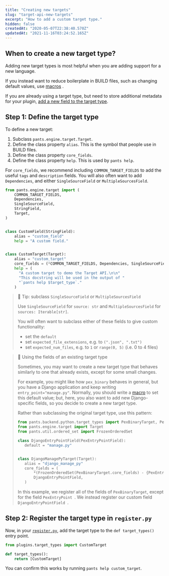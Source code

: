 ```yaml
---
title: "Creating new targets"
slug: "target-api-new-targets"
excerpt: "How to add a custom target type."
hidden: false
createdAt: "2020-05-07T22:38:40.570Z"
updatedAt: "2021-11-16T03:24:52.165Z"
---
```

When to create a new target type?
---------------------------------

Adding new target types is most helpful when you are adding support for a new language.

If you instead want to reduce boilerplate in BUILD files, such as changing default values, use [macros](doc:macros) .

If you are already using a target type, but need to store additional metadata for your plugin, [add a new field to the target type](doc:target-api-extending-targets).

Step 1: Define the target type
------------------------------

To define a new target:

1. Subclass `pants.engine.target.Target`.
2. Define the class property `alias`. This is the symbol that people use in BUILD files.
3. Define the class property `core_fields`.
4. Define the class property `help`. This is used by `pants help`.

For `core_fields`, we recommend including `COMMON_TARGET_FIELDS`  to add the useful `tags` and `description` fields. You will also often want to add `Dependencies`, and either `SingleSourceField` or `MultipleSourcesField`.

```python plugins/target_types.py
from pants.engine.target import (
    COMMON_TARGET_FIELDS,
    Dependencies,
    SingleSourceField,
    StringField,
    Target,
)


class CustomField(StringField):
    alias = "custom_field"
    help = "A custom field."


class CustomTarget(Target):
    alias = "custom_target"
    core_fields = (*COMMON_TARGET_FIELDS, Dependencies, SingleSourceField, CustomField)
    help = (
      "A custom target to demo the Target API.\n\n"
      "This docstring will be used in the output of "
      "`pants help $target_type`."
    )
```

> 📘 Tip: subclass `SingleSourceField` or `MultipleSourcesField`
> 
> Use `SingleSourceField` for `source: str` and `MultipleSourcesField` for `sources: Iterable[str]`.
> 
> You will often want to subclass either of these fields to give custom functionality:
> 
> - set the `default`
> - set `expected_file_extensions`, e.g. to `(".json", ".txt")`
> - set `expected_num_files`, e.g. to `1` or `range(0, 5)` (i.e. 0 to 4 files)

> 📘 Using the fields of an existing target type
> 
> Sometimes, you may want to create a new target type that behaves similarly to one that already exists, except for some small changes. 
> 
> For example, you might like how `pex_binary` behaves in general, but you have a Django application and keep writing `entry_point="manage.py"`. Normally, you should write a [macro](doc:macros) to set this default value; but, here, you also want to add new Django-specific fields, so you decide to create a new target type.
> 
> Rather than subclassing the original target type, use this pattern:
> 
> ```python
> from pants.backend.python.target_types import PexBinaryTarget, PexEntryPointField
> from pants.engine.target import Target
> from pants.util.ordered_set import FrozenOrderedSet
> 
> class DjangoEntryPointField(PexEntryPointField):
>    default = "manage.py"
> 
> 
> class DjangoManagePyTarget(Target):
>    alias = "django_manage_py"
>    core_fields = (
>        *(FrozenOrderedSet(PexBinaryTarget.core_fields) - {PexEntryPoint}),
>        DjangoEntryPointField,
>    )
> ```
> 
> In this example, we register all of the fields of `PexBinaryTarget`, except for the field `PexEntryPoint `. We instead register our custom field `DjangoEntryPointField `.

Step 2: Register the target type in `register.py`
-------------------------------------------------

Now, in your [`register.py`](doc:plugins-overview), add the target type to the `def target_types()` entry point.

```python plugins/register.py
from plugins.target_types import CustomTarget

def target_types():
    return [CustomTarget]
```

You can confirm this works by running `pants help custom_target`.
